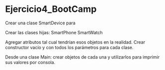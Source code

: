 # Ejercicio4_BootCamp
Crear una clase SmartDevice para

Crear las clases hijas:
SmartPhone
SmartWatch

Agregar atributos tal cual tendrían esos objetos en la realidad.
Crear constructor vacío y con todos los parámetros para cada clase.

Desde una clase Main: crear objetos de cada una y utilizarlos para imprimir sus valores por consola. 
